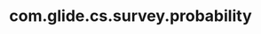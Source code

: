 ---
weight: 721
layout: page
title: com.glide.cs.survey.probability
description: ""
value: ".33"
---